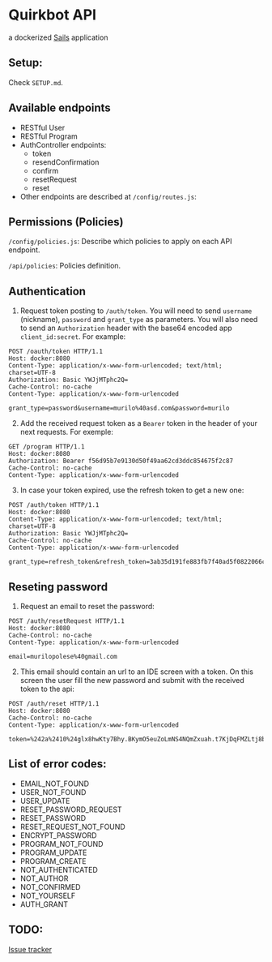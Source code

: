 # Quirkbot API

a dockerized [Sails](http://sailsjs.org) application

## Setup:

Check `SETUP.md`.

## Available endpoints

* RESTful User
* RESTful Program
* AuthController endpoints:
	- token
	- resendConfirmation
	- confirm
	- resetRequest
	- reset
* Other endpoints are described at `/config/routes.js`:

## Permissions (Policies)

`/config/policies.js`: Describe which policies to apply on each API endpoint.

`/api/policies`: Policies definition.

## Authentication

1. Request token posting to `/auth/token`. You will need to send `username` (nickname), `password` and `grant_type` as parameters. You will also need to send an `Authorization` header with the base64 encoded app `client_id:secret`. For example:
```
POST /oauth/token HTTP/1.1
Host: docker:8080
Content-Type: application/x-www-form-urlencoded; text/html; charset=UTF-8
Authorization: Basic YWJjMTphc2Q=
Cache-Control: no-cache
Content-Type: application/x-www-form-urlencoded

grant_type=password&username=murilo%40asd.com&password=murilo
```
2. Add the received request token as a `Bearer` token in the header of your next requests. For exemple:
```
GET /program HTTP/1.1
Host: docker:8080
Authorization: Bearer f56d95b7e9130d50f49aa62cd3ddc854675f2c87
Cache-Control: no-cache
Content-Type: application/x-www-form-urlencoded
```
3. In case your token expired, use the refresh token to get a new one:
```
POST /auth/token HTTP/1.1
Host: docker:8080
Content-Type: application/x-www-form-urlencoded; text/html; charset=UTF-8
Authorization: Basic YWJjMTphc2Q=
Cache-Control: no-cache
Content-Type: application/x-www-form-urlencoded

grant_type=refresh_token&refresh_token=3ab35d191fe883fb7f40ad5f0822066ceaf01f77
```

## Reseting password

1. Request an email to reset the password:
```
POST /auth/resetRequest HTTP/1.1
Host: docker:8080
Cache-Control: no-cache
Content-Type: application/x-www-form-urlencoded

email=murilopolese%40gmail.com
```
2. This email should contain an url to an IDE screen with a token. On this screen the user fill the new password and submit with the received token to the api:
```
POST /auth/reset HTTP/1.1
Host: docker:8080
Cache-Control: no-cache
Content-Type: application/x-www-form-urlencoded

token=%242a%2410%24glx8hwKty7Bhy.BKymO5euZoLmNS4NQmZxuah.t7KjDqFMZLtj8bq&password=secret
```

## List of error codes:

- EMAIL_NOT_FOUND
- USER_NOT_FOUND
- USER_UPDATE
- RESET_PASSWORD_REQUEST
- RESET_PASSWORD
- RESET_REQUEST_NOT_FOUND
- ENCRYPT_PASSWORD
- PROGRAM_NOT_FOUND
- PROGRAM_UPDATE
- PROGRAM_CREATE
- NOT_AUTHENTICATED
- NOT_AUTHOR
- NOT_CONFIRMED
- NOT_YOURSELF
- AUTH_GRANT

## TODO:

[Issue tracker](https://bitbucket.org/murilopolese/quirkbot-api/issues?&sort=-priority)
